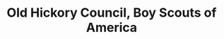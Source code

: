 ---
layout: repo
title: "Old Hickory Council, Boy Scouts of America"
id: 5273
permalink: repos/5273/
---